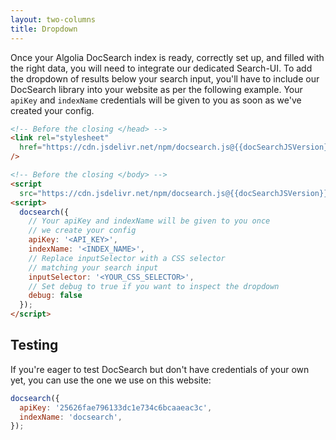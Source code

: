 ```yaml
---
layout: two-columns
title: Dropdown
---
```


Once your Algolia DocSearch index is ready, correctly set up, and filled with
the right data, you will need to integrate our dedicated Search-UI. To add the
dropdown of results below your search input, you'll have to include our
DocSearch library into your website as per the following example. Your `apiKey`
and `indexName` credentials will be given to you as soon as we've created your
config.

```html
<!-- Before the closing </head> -->
<link rel="stylesheet"
  href="https://cdn.jsdelivr.net/npm/docsearch.js@{{docSearchJSVersion}}/dist/cdn/docsearch.min.css"
/>

<!-- Before the closing </body> -->
<script
  src="https://cdn.jsdelivr.net/npm/docsearch.js@{{docSearchJSVersion}}/dist/cdn/docsearch.min.js"></script>
<script>
  docsearch({
    // Your apiKey and indexName will be given to you once
    // we create your config
    apiKey: '<API_KEY>',
    indexName: '<INDEX_NAME>',
    // Replace inputSelector with a CSS selector
    // matching your search input
    inputSelector: '<YOUR_CSS_SELECTOR>',
    // Set debug to true if you want to inspect the dropdown
    debug: false
  });
</script>
```

## Testing

If you're eager to test DocSearch but don't have credentials of your own yet,
you can use the one we use on this website:

```javascript
docsearch({
  apiKey: '25626fae796133dc1e734c6bcaaeac3c',
  indexName: 'docsearch',
});
```
